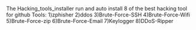 The Hacking_tools_installer run and auto install 8 of the best hacking tool for github
Tools:
1)zphisher
2)ddos
3)Brute-Force-SSH
4)Brute-Force-Wifi
5)Brute-Force-zip
6)Brute-Force-Email
7)Keylogger
8)DDoS-Ripper

